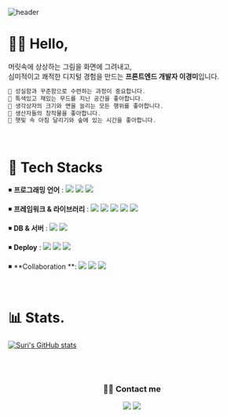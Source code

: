 ![header](https://capsule-render.vercel.app/api?type=waving&color=gradient&height=125&section=header&text=LeeKyeongmi&fontSize=50&animation=fadein)

# 👩‍💻 Hello,
머릿속에 상상하는 그림을 화면에 그려내고,<br> 
심미적이고 쾌적한 디지털 경험을 만드는 **프론트엔드 개발자 이경미**입니다.

```js
💭 성실함과 꾸준함으로 수련하는 과정이 중요합니다.
💭 특색있고 재밌는 무드를 지닌 공간을 좋아합니다.
💭 생각상자의 크기와 면을 늘리는 모든 행위를 좋아합니다.
💭 생산자들의 창작물을 좋아합니다.
💭 햇빛 속 아침 달리기와 숲에 있는 시간을 좋아합니다.
```
<br>

# 🧰 Tech Stacks

◾ **프로그래밍 언어** :  <img src="https://img.shields.io/badge/JavaScript-F7DF1E?style=flat-square&logo=JavaScript&logoColor=white"/></a>
<img src="https://img.shields.io/badge/HTML5-E34F26?style=flat-square&logo=HTML5&logoColor=white"/></a>
<img src="https://img.shields.io/badge/CSS3-1572B6?style=flat-square&logo=CSS3&logoColor=white"/></a>

◾ **프레임워크 & 라이브러리** :  <img src="https://img.shields.io/badge/React-61DAFB?style=flat-square&logo=React&logoColor=white"/></a>
<img src="https://img.shields.io/badge/Redux-764ABC?style=flat-square&logo=Redux&logoColor=white"/></a>
<img src="https://img.shields.io/badge/styled components-DB7093?style=flat-square&logo=styled-components&logoColor=white"/></a>
<img src="https://img.shields.io/badge/Tailwind CSS-06B6D4?style=flat-square&logo=Tailwind CSS&logoColor=white"/></a>
<img src="https://img.shields.io/badge/Axios-5A29E4?style=flat-square&logo=Axios&logoColor=white"/></a>


◾ **DB & 서버**  :  <img src="https://img.shields.io/badge/MySQL-4479A1?style=flat-square&logo=MySQL&logoColor=white"/></a>
<img src="https://img.shields.io/badge/Firebase-FFCA28?style=flat-square&logo=Firebase&logoColor=white"/></a>

◾ **Deploy**  : <img src="https://img.shields.io/badge/Amazon S3-569A31?style=flat-square&logo=Amazon S3&logoColor=white"/></a>
<img src="https://img.shields.io/badge/Vercel-000000?style=flat-square&logo=Vercel&logoColor=white"/></a>
<img src="https://img.shields.io/badge/Netlify-00C7B7?style=flat-square&logo=Netlify&logoColor=white"/></a>

◾ **Collaboration **:  <img src="https://img.shields.io/badge/Git-F05032?style=flat-square&logo=Git&logoColor=white"/></a>
<img src="https://img.shields.io/badge/Notion-000000?style=flat-square&logo=Notion&logoColor=white"/></a>
<img src="https://img.shields.io/badge/Figma-F24E1E?style=flat-square&logo=Figma&logoColor=white"/></a>

<br>

# 📊 Stats.

[![Suri's GitHub stats](https://github-readme-stats.vercel.app/api?username=Leekyeongmi&count_private=true&show_icons=true)](https://github.com/Leekyeongmi/github-readme-stats)

<br>
<br>



<h3 align="center">👋🏻 Contact me</h3>

<p align="center"><a href="https://velog.io/@starry3ones"><img src="https://img.shields.io/badge/Velog-20C997?style=flat-square&logo=Velog&logoColor=white&link=https://velog.io/@starry3ones"/></a> 
<a href="mailto:starry3ones@gmail.com"><img src="https://img.shields.io/badge/Gmail-EA4335?style=flat-square&logo=Gmail&logoColor=white&link=mailto:starry3ones@gmail.com"/></a>



